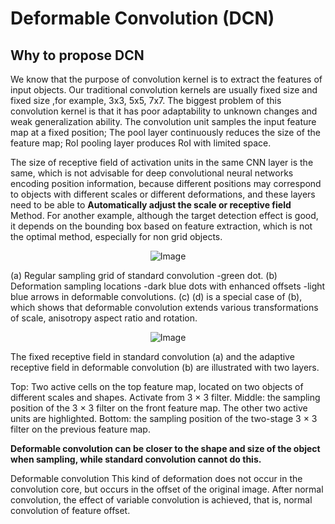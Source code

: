 # Deformable Convolution (DCN)
## Why to propose DCN  

We know that the purpose of convolution kernel is to extract the features of input objects. Our traditional convolution kernels are usually fixed size and fixed size ,for example, 3x3, 5x5, 7x7. The biggest problem of this convolution kernel is that it has poor adaptability to unknown changes and weak generalization ability. The convolution unit samples the input feature map at a fixed position; The pool layer continuously reduces the size of the feature map; RoI pooling layer produces RoI with limited space.  

The size of receptive field of activation units in the same CNN layer is the same, which is not advisable for deep convolutional neural networks encoding position information, because different positions may correspond to objects with different scales or different deformations, and these layers need to be able to **Automatically adjust the scale or receptive field** Method. For another example, although the target detection effect is good, it depends on the bounding box based on feature extraction, which is not the optimal method, especially for non grid objects.  
  
<div align="center">
  <img src="https://github.com/Dalen980512/dalen.github.io/assets/167549754/4f3d661f-6067-4561-95e2-315f54b0fe48" alt="Image" />
</div>


​(a) Regular sampling grid of standard convolution -green dot. (b) Deformation sampling locations -dark blue dots with enhanced offsets -light blue arrows in deformable convolutions. (c) (d) is a special case of (b), which shows that deformable convolution extends various transformations of scale, anisotropy aspect ratio and rotation.  
  
<div align="center">
  <img src="https://github.com/Dalen980512/dalen.github.io/assets/167549754/edd5091d-900e-4eb0-9791-5466c7e8581f" alt="Image"/>
</div>

The fixed receptive field in standard convolution (a) and the adaptive receptive field in deformable convolution (b) are illustrated with two layers.  

Top: Two active cells on the top feature map, located on two objects of different scales and shapes. Activate from 3 × 3 filter. Middle: the sampling position of the 3 × 3 filter on the front feature map. The other two active units are highlighted. Bottom: the sampling position of the two-stage 3 × 3 filter on the previous feature map.  

**Deformable convolution can be closer to the shape and size of the object when sampling, while standard convolution cannot do this.**  
  
Deformable convolution This kind of deformation does not occur in the convolution core, but occurs in the offset of the original image. After normal convolution, the effect of variable convolution is achieved, that is, normal convolution of feature offset.  

